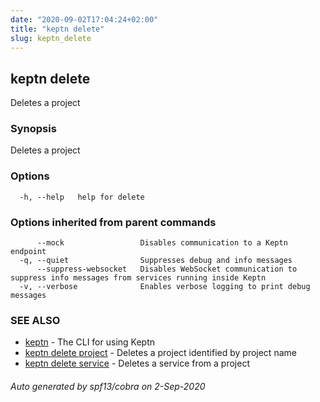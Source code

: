 ```yaml
---
date: "2020-09-02T17:04:24+02:00"
title: "keptn delete"
slug: keptn_delete
---
```

## keptn delete

Deletes a project

### Synopsis

Deletes a project

### Options

```
  -h, --help   help for delete
```

### Options inherited from parent commands

```
      --mock                 Disables communication to a Keptn endpoint
  -q, --quiet                Suppresses debug and info messages
      --suppress-websocket   Disables WebSocket communication to suppress info messages from services running inside Keptn
  -v, --verbose              Enables verbose logging to print debug messages
```

### SEE ALSO

* [keptn](../keptn/)	 - The CLI for using Keptn
* [keptn delete project](../keptn_delete_project/)	 - Deletes a project identified by project name
* [keptn delete service](../keptn_delete_service/)	 - Deletes a service from a project

###### Auto generated by spf13/cobra on 2-Sep-2020
